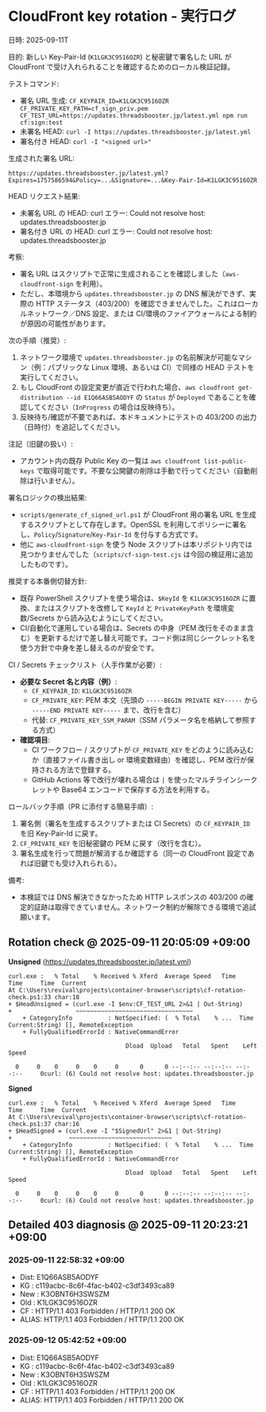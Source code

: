 # CloudFront key rotation - 実行ログ

日時: 2025-09-11T

目的: 新しい Key-Pair-Id (`K1LGK3C9516OZR`) と秘密鍵で署名した URL が CloudFront で受け入れられることを確認するためのローカル検証記録。

テストコマンド:
- 署名 URL 生成: `CF_KEYPAIR_ID=K1LGK3C9516OZR CF_PRIVATE_KEY_PATH=cf_sign_priv.pem CF_TEST_URL=https://updates.threadsbooster.jp/latest.yml npm run cf:sign:test`
- 未署名 HEAD: `curl -I https://updates.threadsbooster.jp/latest.yml`
- 署名付き HEAD: `curl -I "<signed url>"`

生成された署名 URL:

```
https://updates.threadsbooster.jp/latest.yml?Expires=1757586594&Policy=...&Signature=...&Key-Pair-Id=K1LGK3C9516OZR
```

HEAD リクエスト結果:

- 未署名 URL の HEAD: curl エラー: Could not resolve host: updates.threadsbooster.jp
- 署名付き URL の HEAD: curl エラー: Could not resolve host: updates.threadsbooster.jp

考察:
- 署名 URL はスクリプトで正常に生成されることを確認しました（`aws-cloudfront-sign` を利用）。
- ただし、本環境から `updates.threadsbooster.jp` の DNS 解決ができず、実際の HTTP ステータス（403/200）を確認できませんでした。これはローカルネットワーク／DNS 設定、または CI/環境のファイアウォールによる制約が原因の可能性があります。

次の手順（推奨）:
1. ネットワーク環境で `updates.threadsbooster.jp` の名前解決が可能なマシン（例：パブリックな Linux 環境、あるいは CI）で同様の HEAD テストを実行してください。
2. もし CloudFront の設定変更が直近で行われた場合、`aws cloudfront get-distribution --id E1Q66ASB5AODYF` の `Status` が `Deployed` であることを確認してください（`InProgress` の場合は反映待ち）。
3. 反映待ち/確認が不要であれば、本ドキュメントにテストの 403/200 の出力（日時付）を追記してください。

注記（旧鍵の扱い）:
- アカウント内の既存 Public Key の一覧は `aws cloudfront list-public-keys` で取得可能です。不要な公開鍵の削除は手動で行ってください（自動削除は行いません）。

署名ロジックの検出結果:
- `scripts/generate_cf_signed_url.ps1` が CloudFront 用の署名 URL を生成するスクリプトとして存在します。OpenSSL を利用してポリシーに署名し、`Policy`/`Signature`/`Key-Pair-Id` を付与する方式です。
- 他に `aws-cloudfront-sign` を使う Node スクリプトは本リポジトリ内では見つかりませんでした（`scripts/cf-sign-test.cjs` は今回の検証用に追加したものです）。

推奨する本番側切替方針:
- 既存 PowerShell スクリプトを使う場合は、`$KeyId` を `K1LGK3C9516OZR` に置換、またはスクリプトを改修して `KeyId` と `PrivateKeyPath` を環境変数/Secrets から読み込むようにしてください。
- CI/自動化で運用している場合は、Secrets の中身（PEM 改行をそのまま含む）を更新するだけで差し替え可能です。コード側は同じシークレット名を使う方針で中身を差し替えるのが安全です。

CI / Secrets チェックリスト（人手作業が必要）:
- **必要な Secret 名と内容（例）**:
  - `CF_KEYPAIR_ID`: `K1LGK3C9516OZR`
  - `CF_PRIVATE_KEY`: PEM 本文（先頭の `-----BEGIN PRIVATE KEY-----` から `-----END PRIVATE KEY-----` まで、改行を含む）
  - 代替: `CF_PRIVATE_KEY_SSM_PARAM`（SSM パラメータ名を格納して参照する方式）
- **確認項目**:
  - CI ワークフロー / スクリプトが `CF_PRIVATE_KEY` をどのように読み込むか（直接ファイル書き出し or 環境変数経由）を確認し、PEM 改行が保持される方法で登録する。
  - GitHub Actions 等で改行が壊れる場合は `|` を使ったマルチラインシークレットや Base64 エンコードで保存する方法を利用する。

ロールバック手順（PR に添付する簡易手順）:
1. 署名側（署名を生成するスクリプトまたは CI Secrets）の `CF_KEYPAIR_ID` を旧 Key-Pair-Id に戻す。
2. `CF_PRIVATE_KEY` を旧秘密鍵の PEM に戻す（改行を含む）。
3. 署名生成を行って問題が解消するか確認する（同一の CloudFront 設定であれば旧鍵でも受け入れられる）。

備考:
- 本検証では DNS 解決できなかったため HTTP レスポンスの 403/200 の確定的証跡は取得できていません。ネットワーク制約が解除できる環境で追試願います。



## Rotation check @ 2025-09-11 20:05:09 +09:00

**Unsigned** (https://updates.threadsbooster.jp/latest.yml)
```
curl.exe :   % Total    % Received % Xferd  Average Speed   Time    Time     Time  Current
At C:\Users\revival\projects\container-browser\scripts\cf-rotation-check.ps1:33 char:18
+ $HeadUnsigned = (curl.exe -I $env:CF_TEST_URL 2>&1 | Out-String)
+                  ~~~~~~~~~~~~~~~~~~~~~~~~~~~~~~~~~
    + CategoryInfo          : NotSpecified: (  % Total    % ...  Time  Current:String) [], RemoteException
    + FullyQualifiedErrorId : NativeCommandError
 
                                 Dload  Upload   Total   Spent    Left  Speed

  0     0    0     0    0     0      0      0 --:--:-- --:--:-- --:--:--     0curl: (6) Could not resolve host: updates.threadsbooster.jp
```

**Signed**
```
curl.exe :   % Total    % Received % Xferd  Average Speed   Time    Time     Time  Current
At C:\Users\revival\projects\container-browser\scripts\cf-rotation-check.ps1:37 char:16
+ $HeadSigned = (curl.exe -I "$SignedUrl" 2>&1 | Out-String)
+                ~~~~~~~~~~~~~~~~~~~~~~~~~~~~~
    + CategoryInfo          : NotSpecified: (  % Total    % ...  Time  Current:String) [], RemoteException
    + FullyQualifiedErrorId : NativeCommandError
 
                                 Dload  Upload   Total   Spent    Left  Speed

  0     0    0     0    0     0      0      0 --:--:-- --:--:-- --:--:--     0curl: (6) Could not resolve host: updates.threadsbooster.jp
```

## Detailed 403 diagnosis @ 2025-09-11 20:23:21 +09:00




### 2025-09-11 22:58:32 +09:00
- Dist: E1Q66ASB5AODYF
- KG  : c119acbc-8c6f-4fac-b402-c3df3493ca89
- New : K3OBNT6H3SWSZM
- Old : K1LGK3C9516OZR
- CF  : HTTP/1.1 403 Forbidden / HTTP/1.1 200 OK
- ALIAS: HTTP/1.1 403 Forbidden / HTTP/1.1 200 OK
### 2025-09-12 05:42:52 +09:00
- Dist: E1Q66ASB5AODYF
- KG  : c119acbc-8c6f-4fac-b402-c3df3493ca89
- New : K3OBNT6H3SWSZM
- Old : K1LGK3C9516OZR
- CF  : HTTP/1.1 403 Forbidden / HTTP/1.1 200 OK
- ALIAS: HTTP/1.1 403 Forbidden / HTTP/1.1 200 OK
